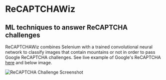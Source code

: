 # ReCAPTCHAWiz
## ML techniques to answer ReCAPTCHA challenges

ReCAPTCHAWiz combines Selenium with a trained convolutional neural network to classify images that contain mountains or not in order to pass Google ReCAPTCHA challenges.  See live example of Google's ReCAPTCHA [here](https://www.google.com/recaptcha/api2/demo) and below image. 

![ReCAPTCHA Challenge Screenshot](https://github.com/alporter08/ReCAPTCHAWiz/blob/master/CAPTCHA_Demo.png)

### 
